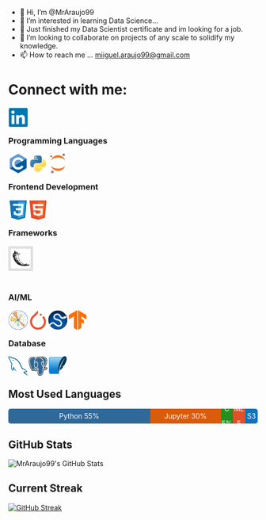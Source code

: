 - 👋 Hi, I’m @MrAraujo99
- 👀 I’m interested in learning Data Science...
- 🌱 Just finished my Data Scientist certificate and im looking for a job.
- 💞️ I’m looking to collaborate on projects of any scale to solidify my knowledge.
- 📫 How to reach me ... miiguel.araujo99@gmail.com

<!---
MrAraujo99/MrAraujo99 is a ✨ special ✨ repository because its `README.md` (this file) appears on your GitHub profile.
You can click the Preview link to take a look at your changes.
--->
# Connect with me:
[<img align="left" alt="LinkedIn" width="40px" src="https://raw.githubusercontent.com/devicons/devicon/master/icons/linkedin/linkedin-original.svg" />](https://www.linkedin.com/in/mrara%C3%BAjo/)

<br />
<br />


### Programming Languages
<img align="left" alt="C" width="40px" src="https://raw.githubusercontent.com/devicons/devicon/master/icons/c/c-original.svg" />
<img align="left" alt="Python" width="40px" src="https://raw.githubusercontent.com/devicons/devicon/master/icons/python/python-original.svg" />
<img align="left" alt="Jupyter" width="40px" src="https://raw.githubusercontent.com/devicons/devicon/master/icons/jupyter/jupyter-original.svg" />
<br />
<br />

### Frontend Development
<img align="left" alt="CSS3" width="40px" src="https://raw.githubusercontent.com/devicons/devicon/master/icons/css3/css3-original.svg" />
<img align="left" alt="HTML5" width="40px" src="https://raw.githubusercontent.com/devicons/devicon/master/icons/html5/html5-original.svg" />

<br />
<br />

### Frameworks
<div style="background-color:#e0e0e0; padding: 5px; display: inline-block;">
  <img align="left" alt="Flask" width="40px" src="https://raw.githubusercontent.com/devicons/devicon/master/icons/flask/flask-original.svg" />
</div>












<br />
<br />

### AI/ML
<img align="left" alt="Matplotlib" width="40px" src="https://raw.githubusercontent.com/devicons/devicon/master/icons/matplotlib/matplotlib-original.svg" />
<img align="left" alt="PyTorch" width="40px" src="https://raw.githubusercontent.com/devicons/devicon/master/icons/pytorch/pytorch-original.svg" />
<img align="left" alt="SciPy" width="40px" src="https://raw.githubusercontent.com/devicons/devicon/master/icons/scipy/scipy-original.svg" />
<img align="left" alt="TensorFlow" width="40px" src="https://raw.githubusercontent.com/devicons/devicon/master/icons/tensorflow/tensorflow-original.svg" />
<br />
<br />

### Database
<img align="left" alt="MySQL" width="40px" src="https://raw.githubusercontent.com/devicons/devicon/master/icons/mysql/mysql-original.svg" />
<img align="left" alt="PostgreSQL" width="40px" src="https://raw.githubusercontent.com/devicons/devicon/master/icons/postgresql/postgresql-original.svg" />
<img align="left" alt="SQLite" width="40px" src="https://raw.githubusercontent.com/devicons/devicon/master/icons/sqlite/sqlite-original.svg" />
<br />
<br />


## Most Used Languages

<div style="width: 100%; background-color: #f3f3f3; border-radius: 5px; overflow: hidden; display: flex; align-items: center; height: 30px;">
  <div style="width: 60%; background-color: #306998; color: white; text-align: center; line-height: 30px;">Python 55%</div>
  <div style="width: 30%; background-color: #DA5B0A; color: white; text-align: center; line-height: 30px;">Jupyter 30%</div>
  <div style="width: 5%; background-color: #239120; color: white; text-align: center; line-height: 30px;">C 5%</div>
  <div style="width: 5%; background-color: #E34F26; color: white; text-align: center; line-height: 30px;">HTML5 5%</div>
  <div style="width: 5%; background-color: #1572B6; color: white; text-align: center; line-height: 30px;">CSS3 5%</div>
</div>

## GitHub Stats
![MrAraujo99's GitHub Stats](https://github-readme-stats.vercel.app/api?username=MrAraujo99&show_icons=true&theme=dark&hide_border=true)

## Current Streak
[![GitHub Streak](https://github-readme-streak-stats.herokuapp.com?username=MrAraujo99&theme=dark&hide_border=true)](https://git.io/streak-stats)

